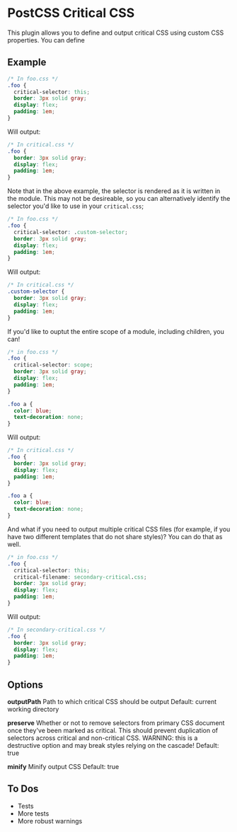 # PostCSS Critical CSS

This plugin allows you to define and output critical CSS using custom CSS properties. You can define

## Example

```css
/* In foo.css */
.foo {
  critical-selector: this;
  border: 3px solid gray;
  display: flex;
  padding: 1em;
}
```
Will output:
```css
/* In critical.css */
.foo {
  border: 3px solid gray;
  display: flex;
  padding: 1em;
}
```

Note that in the above example, the selector is rendered as it is written in the
module. This may not be desireable, so you can alternatively identify the
selector you'd like to use in your `critical.css`;
```css
/* In foo.css */
.foo {
  critical-selector: .custom-selector;
  border: 3px solid gray;
  display: flex;
  padding: 1em;
}
```
Will output:
```css
/* In critical.css */
.custom-selector {
  border: 3px solid gray;
  display: flex;
  padding: 1em;
}
```

If you'd like to ouptut the entire scope of a module, including children, you can!
```css
/* in foo.css */
.foo {
  critical-selector: scope;
  border: 3px solid gray;
  display: flex;
  padding: 1em;
}

.foo a {
  color: blue;
  text-decoration: none;
}
```
Will output:
```css
/* In critical.css */
.foo {
  border: 3px solid gray;
  display: flex;
  padding: 1em;
}

.foo a {
  color: blue;
  text-decoration: none;
}
```

And what if you need to output multiple critical CSS files
(for example, if you have two different templates that do not share styles)?
You can do that as well.
```css
/* in foo.css */
.foo {
  critical-selector: this;
  critical-filename: secondary-critical.css;
  border: 3px solid gray;
  display: flex;
  padding: 1em;
}
```
Will output:
```css
/* In secondary-critical.css */
.foo {
  border: 3px solid gray;
  display: flex;
  padding: 1em;
}
```

## Options

**outputPath**
Path to which critical CSS should be output
Default: current working directory

**preserve**
Whether or not to remove selectors from primary CSS document once they've been marked as critical.
This should prevent duplication of selectors across critical and non-critical CSS.
WARNING: this is a destructive option and may break styles relying on the cascade!
Default: true

**minify**
Minify output CSS
Default: true

## To Dos

- Tests
- More tests
- More robust warnings
